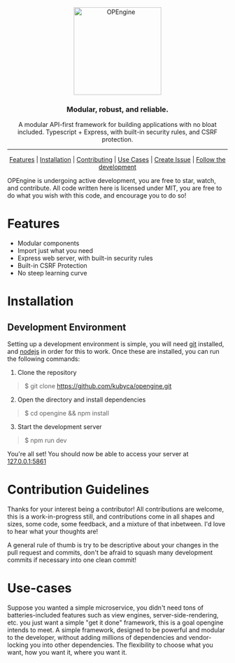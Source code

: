 &nbsp;
<p align="center">
    <a href="https://github.com/kubyca/opengine/">
        <img src="https://static.kuby.ca/opengine.png" alt="OPEngine" width="200px" />
    </a>
</p>
<h3 align="center">Modular, robust, and reliable.</h3>
<p align="center">A modular API-first framework for building applications with no bloat included. Typescript + Express, with built-in security rules, and CSRF protection.</p>
<hr />
<p align="center">
    <a href="#features">Features</a> | <a href="#installation">Installation</a> | <a href="#contribution">Contributing</a> | <a href="#use-cases">Use Cases</a> | <a href="https://github.com/kubyca/opengine/issues/new">Create Issue</a> | <a href="https://kuby.ca/">Follow the development</a>
</p>

OPEngine is undergoing active development, you are free to star, watch, and contribute. All code written here is licensed under MIT, you are free to do what you wish with this code, and encourage you to do so!

# Features

- Modular components
- Import just what you need
- Express web server, with built-in security rules
- Built-in CSRF Protection
- No steep learning curve

# Installation

## Development Environment

Setting up a development environment is simple, you will need [git](https://git-scm.org/) installed, and [nodejs](https://nodejs.org/) in order for this to work. Once these are installed, you can run the following commands:

1. Clone the repository

> $ git clone https://github.com/kubyca/opengine.git

2. Open the directory and install dependencies

> $ cd opengine && npm install

3. Start the development server

> $ npm run dev

You're all set! You should now be able to access your server at [127.0.0.1:5861](http://127.0.0.1:5861)

# Contribution Guidelines

Thanks for your interest being a contributor! All contributions are welcome, this is a work-in-progress still, and contributions come in all shapes and sizes, some code, some feedback, and a mixture of that inbetween. I'd love to hear what your thoughts are!

A general rule of thumb is try to be descriptive about your changes in the pull request and commits, don't be afraid to squash many development commits if necessary into one clean commit!

# Use-cases

Suppose you wanted a simple microservice, you didn't need tons of batteries-included features such as view engines, server-side-rendering, etc. you just want a simple "get it done" framework, this is a goal opengine intends to meet. A simple framework, designed to be powerful and modular to the developer, without adding millions of dependencies and vendor-locking you into other dependencies. The flexibility to choose what you want, how you want it, where you want it.